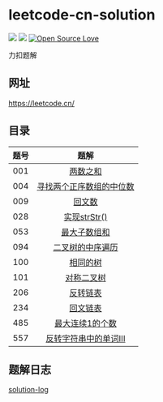 # leetcode-cn-solution
![](https://img.shields.io/badge/language-c++-red.svg)
![](https://img.shields.io/github/license/stevenling/chat-room)
[![Open Source Love](https://badges.frapsoft.com/os/v1/open-source.svg?v=103)](https://github.com/ellerbrock/open-source-badges/)

力扣题解
## 网址
https://leetcode.cn/

## 目录

| 题号 | 题解 | 
| :----: | :----: | 
| 001 | [两数之和](docs/001-两数之和.md) | 
| 004 | [寻找两个正序数组的中位数](docs/004-寻找两个正序数组的中位数.md) | 
| 009 | [回文数](docs/009-回文数.md) | 
| 028 | [实现strStr()](docs/028-实现strStr().md) | 
| 053 | [最大子数组和](docs/053-最大子数组和.md) |
| 094 | [二叉树的中序遍历](docs/094-二叉树的中序遍历.md) |
| 100 | [相同的树](docs/100-相同的树.md) |
| 101 | [对称二叉树](docs/101-对称二叉树.md) |
| 206 | [反转链表](docs/206-反转链表.md) |
| 234 | [回文链表](docs/234-回文链表.md) |
| 485 | [最大连续1的个数](docs/485-最大连续1的个数.md) |
| 557 | [反转字符串中的单词III](docs/557-反转字符串中的单词III.md) |
## 题解日志

[solution-log](soulution-log.md)